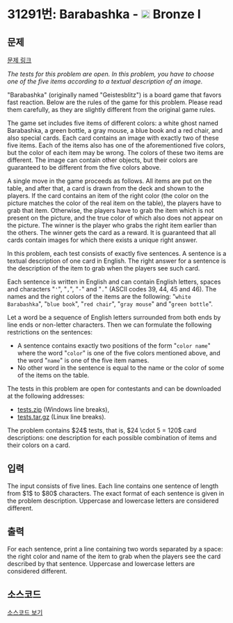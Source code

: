 # 31291번: Barabashka - <img src="https://static.solved.ac/tier_small/5.svg" style="height:20px" /> Bronze I

<!-- performance -->

<!-- 문제 제출 후 깃허브에 푸시를 했을 때 제출한 코드의 성능이 입력될 공간입니다.-->

<!-- end -->

## 문제

[문제 링크](https://boj.kr/31291)


<p><em>The tests for this problem are open. In this problem, you have to choose one of the five items according to a textual description of an image.</em></p>

<p>"Barabashka" (originally named "Geistesblitz") is a board game that favors fast reaction. Below are the rules of the game for this problem. Please read them carefully, as they are slightly different from the original game rules.</p>

<p>The game set includes five items of different colors: a white ghost named Barabashka, a green bottle, a gray mouse, a blue book and a red chair, and also special cards. Each card contains an image with exactly two of these five items. Each of the items also has one of the aforementioned five colors, but the color of each item may be wrong. The colors of these two items are different. The image can contain other objects, but their colors are guaranteed to be different from the five colors above.</p>

<p>A single move in the game proceeds as follows. All items are put on the table, and after that, a card is drawn from the deck and shown to the players. If the card contains an item of the right color (the color on the picture matches the color of the real item on the table), the players have to grab that item. Otherwise, the players have to grab the item which is not present on the picture, and the true color of which also does not appear on the picture. The winner is the player who grabs the right item earlier than the others. The winner gets the card as a reward. It is guaranteed that all cards contain images for which there exists a unique right answer.</p>

<p>In this problem, each test consists of exactly five sentences. A sentence is a textual description of one card in English. The right answer for a sentence is the description of the item to grab when the players see such card.</p>

<p>Each sentence is written in English and can contain English letters, spaces and characters "<code>'</code>", "<code>,</code>", "<code>-</code>" and "<code>.</code>" (ASCII codes 39, 44, 45 and 46). The names and the right colors of the items are the following: "<code>white Barabashka</code>", "<code>blue book</code>", "<code>red chair</code>", "<code>gray mouse</code>" and "<code>green bottle</code>".</p>

<p>Let a word be a sequence of English letters surrounded from both ends by line ends or non-letter characters. Then we can formulate the following restrictions on the sentences:</p>

<ul>
<li>A sentence contains exactly two positions of the form "<code>color name</code>" where the word "<code>color</code>" is one of the five colors mentioned above, and the word "<code>name</code>" is one of the five item names.</li>
<li>No other word in the sentence is equal to the name or the color of some of the items on the table.</li>
</ul>

<p>The tests in this problem are open for contestants and can be downloaded at the following addresses:</p>

<ul>
<li><a href="https://upload.acmicpc.net/a8853ad9-923b-4311-a272-8bf861652499/">tests.zip</a> (Windows line breaks),</li>
<li><a href="https://upload.acmicpc.net/a7dd5f43-5e6c-49bf-9284-7d629d5fea38/">tests.tar.gz</a> (Linux line breaks).</li>
</ul>

<p>The problem contains $24$ tests, that is, $24 \cdot 5 = 120$ card descriptions: one description for each possible combination of items and their colors on a card.</p>



## 입력


<p>The input consists of five lines. Each line contains one sentence of length from $1$ to $80$ characters. The exact format of each sentence is given in the problem description. Uppercase and lowercase letters are considered different.</p>



## 출력


<p>For each sentence, print a line containing two words separated by a space: the right color and name of the item to grab when the players see the card described by that sentence. Uppercase and lowercase letters are considered different.</p>



## 소스코드

[소스코드 보기](Barabashka.cpp)